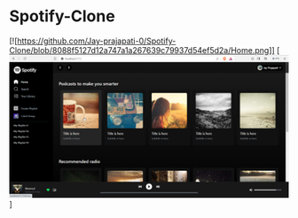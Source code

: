 # Spotify-Clone

[![https://github.com/Jay-prajapati-0/Spotify-Clone/blob/8088f5127d12a747a1a267639c79937d54ef5d2a/Home.png]]
[![Home Page](https://github.com/Jay-prajapati-0/Spotify-Clone/blob/8088f5127d12a747a1a267639c79937d54ef5d2a/Home.png)]

